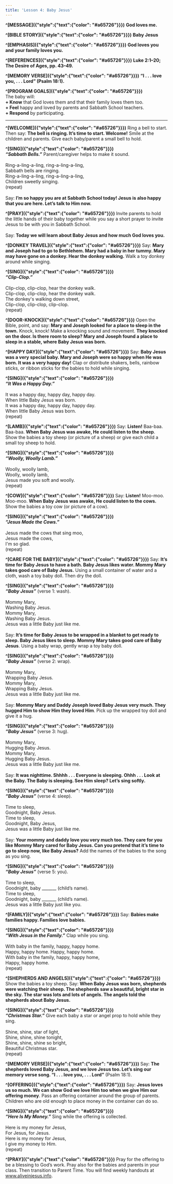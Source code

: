 ```yaml
---
title: 'Lesson 4: Baby Jesus'
---
```


**^[MESSAGE]({"style":{"text":{"color": "#a65726"}}})** **God loves me.**

**^[BIBLE STORY]({"style":{"text":{"color": "#a65726"}}})** **Baby Jesus**

**^[EMPHASIS]({"style":{"text":{"color": "#a65726"}}})** **God loves you and your family loves you.**

**^[REFERENCES]({"style":{"text":{"color": "#a65726"}}})** **Luke 2:1–20; The Desire of Ages, pp. 43–49.**

**^[MEMORY VERSE]({"style":{"text":{"color": "#a65726"}}})** **“I . . . love you, . . . Lord” (Psalm 18:1).**

**^[PROGRAM GOALS]({"style":{"text":{"color": "#a65726"}}})**\
The baby will:\
**+ Know** that God loves them and that their family loves them too.\
**+ Feel** happy and loved by parents and Sabbath School teachers.\
**+ Respond** by participating.

---

**^[WELCOME]({"style":{"text":{"color": "#a65726"}}})** Ring a bell to start. Then say: **The bell is ringing. It’s time to start. Welcome!** Smile at the children and parents. Give each baby/parent a small bell to hold.

**^[SING]({"style":{"text":{"color": "#a65726"}}})**\
_**“Sabbath Bells.”**_ Parent/caregiver helps to make it sound.\
\
Ring-a-ling-a-ling, ring-a-ling-a-ling,\
Sabbath bells are ringing.\
Ring-a-ling-a-ling, ring-a-ling-a-ling,\
Children sweetly singing.\
(repeat)\
\
Say: **I’m so happy you are at Sabbath School today! Jesus is also happy that you are here. Let’s talk to Him now.**

**^[PRAY]({"style":{"text":{"color": "#a65726"}}})** Invite parents to hold the little hands of their baby together while you say a short prayer to invite Jesus to be with you in Sabbath School.\
\
Say: **Today we will learn about Baby Jesus and how much God loves you.**

**^[DONKEY TRAVEL]({"style":{"text":{"color": "#a65726"}}})** Say: **Mary and Joseph had to go to Bethlehem. Mary had a baby in her tummy. Mary may have gone on a donkey. Hear the donkey walking.** Walk a toy donkey around while singing.

**^[SING]({"style":{"text":{"color": "#a65726"}}})**\
_**“Clip-Clop.”**_\
\
Clip-clop, clip-clop, hear the donkey walk.\
Clip-clop, clip-clop, hear the donkey walk.\
The donkey's walking down street,\
Clip-clop, clip-clop, clip-clop.\
(repeat)

**^[DOOR-KNOCK]({"style":{"text":{"color": "#a65726"}}})** Open the Bible, point, and say: **Mary and Joseph looked for a place to sleep in the town.** Knock, knock! Make a knocking sound and movement. **They knocked on the door. Is there room to sleep? Mary and Joseph found a place to sleep in a stable, where Baby Jesus was born.**

**^[HAPPY DAY]({"style":{"text":{"color": "#a65726"}}})** Say: **Baby Jesus was a very special baby. Mary and Joseph were so happy when He was born. It was a very happy day!** Clap or distribute shakers, bells, rainbow sticks, or ribbon sticks for the babies to hold while singing.

**^[SING]({"style":{"text":{"color": "#a65726"}}})**\
_**“It Was a Happy Day.”**_\
\
It was a happy day, happy day, happy day.\
When little Baby Jesus was born.\
It was a happy day, happy day, happy day.\
When little Baby Jesus was born.\
(repeat)

**^[LAMB]({"style":{"text":{"color": "#a65726"}}})** Say: **Listen!** Baa-baa. Baa-baa. **When Baby Jesus was awake, He could listen to the sheep**. Show the babies a toy sheep (or picture of a sheep) or give each child a small toy sheep to hold.

**^[SING]({"style":{"text":{"color": "#a65726"}}})**\
_**“Woolly, Woolly Lamb.”**_\
\
Woolly, woolly lamb,\
Woolly, woolly lamb,\
Jesus made you soft and woolly.\
(repeat)

**^[COW]({"style":{"text":{"color": "#a65726"}}})** Say: **Listen!** Moo-moo. Moo-moo. **When Baby Jesus was awake, He could listen to the cows.** Show the babies a toy cow (or picture of a cow).

**^[SING]({"style":{"text":{"color": "#a65726"}}})**\
_**“Jesus Made the Cows.”**_\
\
Jesus made the cows that sing moo,\
Jesus made the cows,\
I'm so glad.\
(repeat)

**^[CARE FOR THE BABY]({"style":{"text":{"color": "#a65726"}}})** Say: **It’s time for Baby Jesus to have a bath. Baby Jesus likes water. Mommy Mary takes good care of Baby Jesus.** Using a small container of water and a cloth, wash a toy baby doll. Then dry the doll.

**^[SING]({"style":{"text":{"color": "#a65726"}}})**\
_**“Baby Jesus”**_ (verse 1: wash).\
\
Mommy Mary,\
Washing Baby Jesus.\
Mommy Mary,\
Washing Baby Jesus.\
Jesus was a little Baby just like me.\
\
Say: **It’s time for Baby Jesus to be wrapped in a blanket to get ready to sleep. Baby Jesus likes to sleep. Mommy Mary takes good care of Baby Jesus**. Using a baby wrap, gently wrap a toy baby doll.

**^[SING]({"style":{"text":{"color": "#a65726"}}})**\
_**“Baby Jesus”**_ (verse 2: wrap).\
\
Mommy Mary,\
Wrapping Baby Jesus.\
Mommy Mary,\
Wrapping Baby Jesus.\
Jesus was a little Baby just like me.\
\
Say: **Mommy Mary and Daddy Joseph loved Baby Jesus very much. They hugged Him to show Him they loved Him**. Pick up the wrapped toy doll and give it a hug.

**^[SING]({"style":{"text":{"color": "#a65726"}}})**\
_**“Baby Jesus”**_ (verse 3: hug).\
\
Mommy Mary,\
Hugging Baby Jesus.\
Mommy Mary,\
Hugging Baby Jesus.\
Jesus was a little Baby just like me.\
\
Say: **It was nighttime. Shhhh . . . Everyone is sleeping. Ohhh . . . Look at the Baby. The Baby is sleeping. See Him sleep? Let’s sing softly.**

**^[SING]({"style":{"text":{"color": "#a65726"}}})**\
_**“Baby Jesus”**_ (verse 4: sleep).\
\
Time to sleep,\
Goodnight, Baby Jesus.\
Time to sleep,\
Goodnight, Baby Jesus,\
Jesus was a little Baby just like me.\
\
Say: **Your mommy and daddy love you very much too. They care for you like Mommy Mary cared for Baby Jesus. Can you pretend that it’s time to go to sleep now, like Baby Jesus?** Add the names of the babies to the song as you sing.

**^[SING]({"style":{"text":{"color": "#a65726"}}})**\
_**“Baby Jesus”**_ (verse 5: you).\
\
Time to sleep,\
Goodnight, baby _______ (child’s name).\
Time to sleep,\
Goodnight, baby _______ (child’s name).\
Jesus was a little Baby just like you.

**^[FAMILY]({"style":{"text":{"color": "#a65726"}}})** Say: **Babies make families happy. Families love babies.**

**^[SING]({"style":{"text":{"color": "#a65726"}}})**\
_**“With Jesus in the Family.”**_ Clap while you sing.\
\
With baby in the family, happy, happy home.\
Happy, happy home. Happy, happy home.\
With baby in the family, happy, happy home,\
Happy, happy home.\
(repeat)

**^[SHEPHERDS AND ANGELS]({"style":{"text":{"color": "#a65726"}}})** Show the babies a toy sheep. Say: **When Baby Jesus was born, shepherds were watching their sheep. The shepherds saw a beautiful, bright star in the sky. The star was lots and lots of angels. The angels told the shepherds about Baby Jesus.**

**^[SING]({"style":{"text":{"color": "#a65726"}}})**\
_**“Christmas Star.”**_ Give each baby a star or angel prop to hold while they sing.\
\
Shine, shine, star of light,\
Shine, shine, shine tonight,\
Shine, shine, shine so bright,\
Beautiful Christmas star.\
(repeat)

**^[MEMORY VERSE]({"style":{"text":{"color": "#a65726"}}})** Say: **The shepherds loved Baby Jesus, and we love Jesus too. Let’s sing our memory verse song. “I . . . love you, . . . Lord”** (Psalm 18:1).

**^[OFFERING]({"style":{"text":{"color": "#a65726"}}})** Say: **Jesus loves us so much. We can show God we love Him too when we give Him our offering money**. Pass an offering container around the group of parents. Children who are old enough to place money in the container can do so.

**^[SING]({"style":{"text":{"color": "#a65726"}}})**\
_**“Here Is My Money.”**_ Sing while the offering is collected.\
\
Here is my money for Jesus,\
For Jesus, for Jesus.\
Here is my money for Jesus,\
I give my money to Him.\
(repeat)

**^[PRAY]({"style":{"text":{"color": "#a65726"}}})** Pray for the offering to be a blessing to God’s work. Pray also for the babies and parents in your class. Then transition to Parent Time. You will find weekly handouts at www.aliveinjesus.info.
